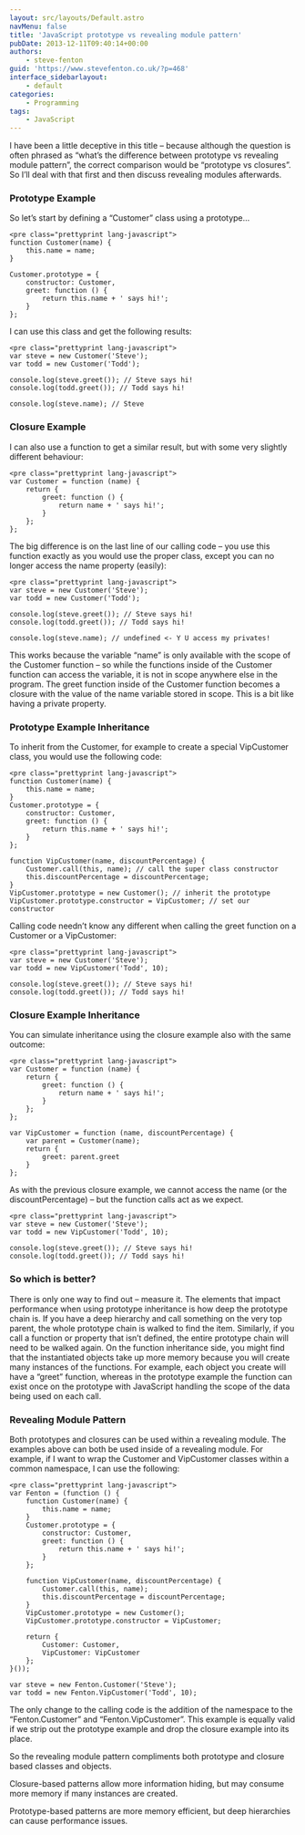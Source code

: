 ```yaml
---
layout: src/layouts/Default.astro
navMenu: false
title: 'JavaScript prototype vs revealing module pattern'
pubDate: 2013-12-11T09:40:14+00:00
authors:
    - steve-fenton
guid: 'https://www.stevefenton.co.uk/?p=468'
interface_sidebarlayout:
    - default
categories:
    - Programming
tags:
    - JavaScript
---
```


I have been a little deceptive in this title – because although the question is often phrased as “what’s the difference between prototype vs revealing module pattern”, the correct comparison would be “prototype vs closures”. So I’ll deal with that first and then discuss revealing modules afterwards.

### Prototype Example

So let’s start by defining a “Customer” class using a prototype…

```
<pre class="prettyprint lang-javascript">
function Customer(name) {
    this.name = name;
}

Customer.prototype = {
    constructor: Customer,
    greet: function () {
        return this.name + ' says hi!';
    }
};
```
I can use this class and get the following results:

```
<pre class="prettyprint lang-javascript">
var steve = new Customer('Steve');
var todd = new Customer('Todd');

console.log(steve.greet()); // Steve says hi!
console.log(todd.greet()); // Todd says hi!

console.log(steve.name); // Steve
```
### Closure Example

I can also use a function to get a similar result, but with some very slightly different behaviour:

```
<pre class="prettyprint lang-javascript">
var Customer = function (name) {
    return {
        greet: function () {
            return name + ' says hi!';
        }
    };
};
```
The big difference is on the last line of our calling code – you use this function exactly as you would use the proper class, except you can no longer access the name property (easily):

```
<pre class="prettyprint lang-javascript">
var steve = new Customer('Steve');
var todd = new Customer('Todd');

console.log(steve.greet()); // Steve says hi!
console.log(todd.greet()); // Todd says hi!

console.log(steve.name); // undefined <- Y U access my privates!
```
This works because the variable “name” is only available with the scope of the Customer function – so while the functions inside of the Customer function can access the variable, it is not in scope anywhere else in the program. The greet function inside of the Customer function becomes a closure with the value of the name variable stored in scope. This is a bit like having a private property.

### Prototype Example Inheritance

To inherit from the Customer, for example to create a special VipCustomer class, you would use the following code:

```
<pre class="prettyprint lang-javascript">
function Customer(name) {
    this.name = name;
}
Customer.prototype = {
    constructor: Customer,
    greet: function () {
        return this.name + ' says hi!';
    }
};

function VipCustomer(name, discountPercentage) {
    Customer.call(this, name); // call the super class constructor
    this.discountPercentage = discountPercentage;
}
VipCustomer.prototype = new Customer(); // inherit the prototype
VipCustomer.prototype.constructor = VipCustomer; // set our constructor
```
Calling code needn’t know any different when calling the greet function on a Customer or a VipCustomer:

```
<pre class="prettyprint lang-javascript">
var steve = new Customer('Steve');
var todd = new VipCustomer('Todd', 10);

console.log(steve.greet()); // Steve says hi!
console.log(todd.greet()); // Todd says hi!
```
### Closure Example Inheritance

You can simulate inheritance using the closure example also with the same outcome:

```
<pre class="prettyprint lang-javascript">
var Customer = function (name) {
    return {
        greet: function () {
            return name + ' says hi!';
        }
    };
};

var VipCustomer = function (name, discountPercentage) {
    var parent = Customer(name);
    return {
        greet: parent.greet
    }
};
```
As with the previous closure example, we cannot access the name (or the discountPercentage) – but the function calls act as we expect.

```
<pre class="prettyprint lang-javascript">
var steve = new Customer('Steve');
var todd = new VipCustomer('Todd', 10);

console.log(steve.greet()); // Steve says hi!
console.log(todd.greet()); // Todd says hi!
```
### So which is better?

There is only one way to find out – measure it. The elements that impact performance when using prototype inheritance is how deep the prototype chain is. If you have a deep hierarchy and call something on the very top parent, the whole prototype chain is walked to find the item. Similarly, if you call a function or property that isn’t defined, the entire prototype chain will need to be walked again. On the function inheritance side, you might find that the instantiated objects take up more memory because you will create many instances of the functions. For example, each object you create will have a “greet” function, whereas in the prototype example the function can exist once on the prototype with JavaScript handling the scope of the data being used on each call.

### Revealing Module Pattern

Both prototypes and closures can be used within a revealing module. The examples above can both be used inside of a revealing module. For example, if I want to wrap the Customer and VipCustomer classes within a common namespace, I can use the following:

```
<pre class="prettyprint lang-javascript">
var Fenton = (function () {
    function Customer(name) {
        this.name = name;
    }
    Customer.prototype = {
        constructor: Customer,
        greet: function () {
            return this.name + ' says hi!';
        }
    };

    function VipCustomer(name, discountPercentage) {
        Customer.call(this, name);
        this.discountPercentage = discountPercentage;
    }
    VipCustomer.prototype = new Customer();
    VipCustomer.prototype.constructor = VipCustomer;
   
    return {
        Customer: Customer,
        VipCustomer: VipCustomer
    };
}());

var steve = new Fenton.Customer('Steve');
var todd = new Fenton.VipCustomer('Todd', 10);
```
The only change to the calling code is the addition of the namespace to the “Fenton.Customer” and “Fenton.VipCustomer”. This example is equally valid if we strip out the prototype example and drop the closure example into its place.

So the revealing module pattern compliments both prototype and closure based classes and objects.

Closure-based patterns allow more information hiding, but may consume more memory if many instances are created.

Prototype-based patterns are more memory efficient, but deep hierarchies can cause performance issues.